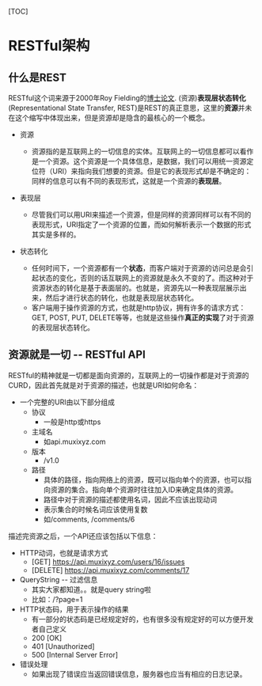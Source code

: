 [TOC]

# RESTful架构

## 什么是REST
RESTful这个词来源于2000年Roy Fielding的[博士论文](http://ics.uci.edu/~fielding/pubs/dissertation/rest_arch_style.htm).
(资源)**表现层状态转化**(Representational State Transfer, REST)是REST的真正意思，这里的**资源**并未在这个缩写中体现出来，但是资源却是隐含的最核心的一个概念。

+ 资源
    + 资源指的是互联网上的一切信息的实体。互联网上的一切信息都可以看作是一个资源。这个资源是一个具体信息，是数据，我们可以用统一资源定位符（URI）来指向我们想要的资源。但是它的表现形式却是不确定的：同样的信息可以有不同的表现形式，这就是一个资源的**表现层**。
    
+ 表现层
    + 尽管我们可以用URI来描述一个资源，但是同样的资源同样可以有不同的表现形式，URI指定了一个资源的位置，而如何解析表示一个数据的形式其实是多样的。
    
+ 状态转化
    + 任何时间下，一个资源都有一个**状态**，而客户端对于资源的访问总是会引起状态的变化，否则的话互联网上的资源就是永久不变的了。而这种对于资源状态的转化是基于表面层的。也就是，资源先以一种表现层展示出来，然后才进行状态的转化，也就是表现层状态转化。
    + 客户端用于操作资源的方式，也就是http协议，拥有许多的请求方式：GET, POST, PUT, DELETE等等，也就是这些操作**真正的实现**了对于资源的表现层状态转化。
    

## 资源就是一切 -- RESTful API
RESTful的精神就是一切都是面向资源的，互联网上的一切操作都是对于资源的CURD，因此首先就是对于资源的描述，也就是URI如何命名：

+ 一个完整的URI由以下部分组成
    + 协议
        + 一般是http或https
    + 主域名
        + 如api.muxixyz.com
    + 版本
        + /v1.0
    + 路径
        + 具体的路径，指向网络上的资源，既可以指向单个的资源，也可以指向资源的集合。指向单个资源时往往加入ID来确定具体的资源。
        + 路径中对于资源的描述都使用名词，因此不应该出现动词
        + 表示集合的时候名词应该使用复数
        + 如/comments, /comments/6
        
描述完资源之后，一个API还应该包括以下信息：

+ HTTP动词，也就是请求方式
    + [GET] https://api.muxixyz.com/users/16/issues
    + [DELETE] https://api.muxixyz.com/comments/17
+ QueryString -- 过滤信息
    + 其实大家都知道。。就是query string啦
    + 比如：/?page=1
+ HTTP状态码，用于表示操作的结果
    + 有一部分的状态码是已经规定好的，也有很多没有规定好的可以方便开发者自己定义
    + 200 [OK]
    + 401 [Unauthorized]
    + 500 [Internal Server Error]
+ 错误处理
    + 如果出现了错误应当返回错误信息，服务器也应当有相应的日志记录。
